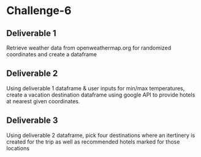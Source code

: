 # Challenge-6

## Deliverable 1
Retrieve weather data from openweathermap.org for randomized coordinates and create a dataframe

## Deliverable 2
Using deliverable 1 dataframe & user inputs for min/max temperatures, create a vacation destination dataframe using google API to provide hotels at nearest given coordinates.

## Deliverable 3
Using deliverable 2 dataframe, pick four destinations where an itertinery is created for the trip as well as recommended hotels marked for those locations